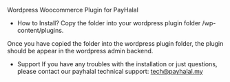 Wordpress Woocommerce Plugin for PayHalal

- How to Install?
Copy the folder into your wordpress plugin folder /wp-content/plugins.

Once you have copied the folder into the wordpress plugin folder, the plugin should be appear in the wordpress admin backend.

- Support 
If you have any troubles with the installation or just questions, please contact our payhalal technical support:
tech@payhalal.my

